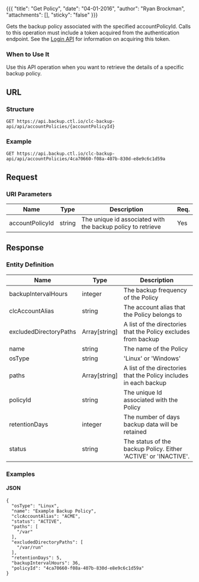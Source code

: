 {{{
  "title": "Get Policy",
  "date": "04-01-2016",
  "author": "Ryan Brockman",
  "attachments": [],
  "sticky": "false"
}}}

Gets the backup policy associated with the specified accountPolicyId. Calls to this operation must include a token acquired from the authentication endpoint. See the [Login API](../Authentication/login.md) for information on acquiring this token.

### When to Use It

Use this API operation when you want to retrieve the details of a specific backup policy.

## URL

### Structure

    GET https://api.backup.ctl.io/clc-backup-api/api/accountPolicies/{accountPolicyId}

### Example

    GET https://api.backup.ctl.io/clc-backup-api/api/accountPolicies/4ca70660-f08a-407b-830d-e8e9c6c1d59a

## Request

### URI Parameters

| Name | Type | Description | Req. |
| --- | --- | --- | --- |
| accountPolicyId | string | The unique id associated with the backup policy to retrieve | Yes |


## Response

### Entity Definition

| Name | Type | Description |
| --- | --- | --- |
| backupIntervalHours | integer | The backup frequency of the Policy |
| clcAccountAlias | string | The account alias that the Policy belongs to |
| excludedDirectoryPaths | Array[string] | A list of the directories that the Policy excludes from backup |
| name | string | The name of the Policy |
| osType | string | 'Linux' or 'Windows' |
| paths | Array[string] | A list of the directories that the Policy includes in each backup |
| policyId | string | The unique Id associated with the Policy |
| retentionDays | integer | The number of days backup data will be retained |
| status | string | The status of the backup Policy.  Either 'ACTIVE' or 'INACTIVE'. |


### Examples

#### JSON

    {
      "osType": "Linux",
      "name": "Example Backup Policy",
      "clcAccountAlias": "ACME",
      "status": "ACTIVE",
      "paths": [
        "/var"
      ],
      "excludedDirectoryPaths": [
        "/var/run"
      ],
      "retentionDays": 5,
      "backupIntervalHours": 36,
      "policyId": "4ca70660-f08a-407b-830d-e8e9c6c1d59a"
    }
